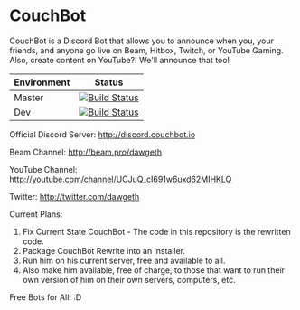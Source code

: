 # CouchBot
CouchBot is a Discord Bot that allows you to announce when you, your friends, and anyone go live on Beam, Hitbox, Twitch, or YouTube Gaming. Also, create content on YouTube?! We'll announce that too!

| Environment | Status |
| ------------- |:-------------:|
| Master        | [![Build Status](https://ci.appveyor.com/api/projects/status/guyesaow5cft6e0g/branch/master?svg=true)](https://ci.appveyor.com/project/dawgeth/couchbot) |
| Dev        | [![Build Status](https://ci.appveyor.com/api/projects/status/guyesaow5cft6e0g/branch/dev?svg=true)](https://ci.appveyor.com/project/dawgeth/couchbot) |

Official Discord Server: http://discord.couchbot.io

Beam Channel: http://beam.pro/dawgeth

YouTube Channel: http://youtube.com/channel/UCJuQ_cI691w6uxd62MIHKLQ

Twitter: http://twitter.com/dawgeth

Current Plans:

1. Fix Current State CouchBot - The code in this repository is the rewritten code.
2. Package CouchBot Rewrite into an installer.
3. Run him on his current server, free and available to all.
4. Also make him available, free of charge, to those that want to run their own version of him on their own servers, computers, etc.

Free Bots for All! :D
